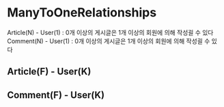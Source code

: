 # ManyToOneRelationships
Article(N) - User(1) : 0개 이상의 게시글은 1개 이상의 회원에 의해 작성괼 수 있다
Comment(N) - User(1) : 0개 이상의 게시글은 1개 이상의 회원에 의해 작성괼 수 있다

## Article(F) - User(K)


## Comment(F) - User(K)